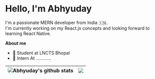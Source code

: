 <!-- <p align="center"><a href=""><img width="80%" alt="Hello, I'm Abhyuday. I do open source!" src="" /></a></p> -->
# Hello, I'm Abhyuday<br />
I'm a passionate MERN developer from India 🇮🇳. <br />
I'm currently working on my React.js concepts and looking forward to learning React Native.

**About me**

- 📘 Student at LNCTS Bhopal
- 💼 Intern At ............

| <img align="center" src="https://github-readme-stats.vercel.app/api?username=Abhyuday911Dev&show_icons=true&include_all_commits=true&theme=dark&hide_border=true&count_private=true&include_all_commits=true&hide=prs" alt="Abhyuday's github stats" /> | <img align="center" src="https://github-readme-stats.vercel.app/api/top-langs/?username=Abhyuday911Dev&layout=compact&theme=dark&hide_border=true&langs_count=8" /> |
| ------------- | ------------- |

<br />
